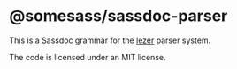 # @somesass/sassdoc-parser

This is a Sassdoc grammar for the [lezer](https://lezer.codemirror.net/) parser system.

The code is licensed under an MIT license.
